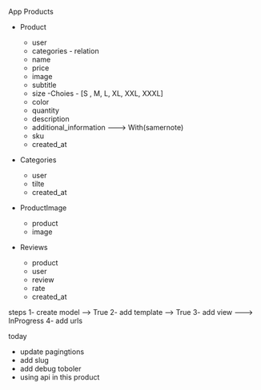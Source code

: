 
App Products
 - Product
   - user
   - categories - relation
   - name
   - price
   - image 
   - subtitle
   - size -Choies -  [S , M, L, XL, XXL, XXXL]
   - color
   - quantity
   - description
   - additional_information  ---> With(samernote)
   - sku
   - created_at




 - Categories
   - user
   - tilte
   - created_at




- ProductImage
   - product
   - image




- Reviews
   - product
   - user
   - review
   - rate
   - created_at        



steps 
 1- create model --> True
 2- add template --> True 
 3- add view  ---> InProgress
 4- add urls


today 
 - update pagingtions 
 - add slug
 - add debug toboler
 - using api in this product 
 